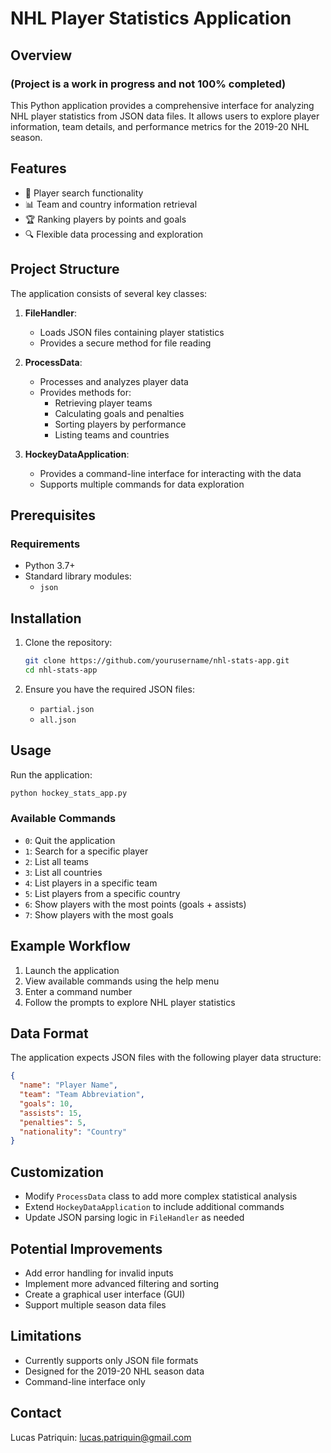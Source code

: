 # NHL Player Statistics Application

## Overview

### (Project is a work in progress and not 100% completed)

This Python application provides a comprehensive interface for analyzing NHL player statistics from JSON data files. It allows users to explore player information, team details, and performance metrics for the 2019-20 NHL season.

## Features

- 🏒 Player search functionality
- 📊 Team and country information retrieval
- 🏆 Ranking players by points and goals
- 🔍 Flexible data processing and exploration

## Project Structure

The application consists of several key classes:

1. **FileHandler**: 
   - Loads JSON files containing player statistics
   - Provides a secure method for file reading

2. **ProcessData**: 
   - Processes and analyzes player data
   - Provides methods for:
     * Retrieving player teams
     * Calculating goals and penalties
     * Sorting players by performance
     * Listing teams and countries

3. **HockeyDataApplication**: 
   - Provides a command-line interface for interacting with the data
   - Supports multiple commands for data exploration

## Prerequisites

### Requirements
- Python 3.7+
- Standard library modules:
  - `json`

## Installation

1. Clone the repository:
   ```bash
   git clone https://github.com/yourusername/nhl-stats-app.git
   cd nhl-stats-app
   ```

2. Ensure you have the required JSON files:
   - `partial.json`
   - `all.json`

## Usage

Run the application:
```bash
python hockey_stats_app.py
```

### Available Commands
- `0`: Quit the application
- `1`: Search for a specific player
- `2`: List all teams
- `3`: List all countries
- `4`: List players in a specific team
- `5`: List players from a specific country
- `6`: Show players with the most points (goals + assists)
- `7`: Show players with the most goals

## Example Workflow

1. Launch the application
2. View available commands using the help menu
3. Enter a command number
4. Follow the prompts to explore NHL player statistics

## Data Format

The application expects JSON files with the following player data structure:
```json
{
  "name": "Player Name",
  "team": "Team Abbreviation",
  "goals": 10,
  "assists": 15,
  "penalties": 5,
  "nationality": "Country"
}
```

## Customization

- Modify `ProcessData` class to add more complex statistical analysis
- Extend `HockeyDataApplication` to include additional commands
- Update JSON parsing logic in `FileHandler` as needed

## Potential Improvements

- Add error handling for invalid inputs
- Implement more advanced filtering and sorting
- Create a graphical user interface (GUI)
- Support multiple season data files

## Limitations

- Currently supports only JSON file formats
- Designed for the 2019-20 NHL season data
- Command-line interface only

## Contact

Lucas Patriquin: lucas.patriquin@gmail.com
